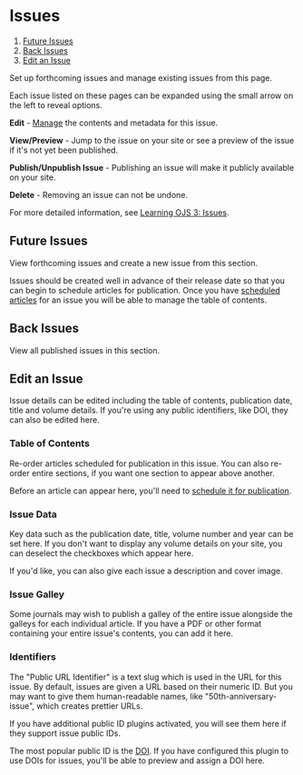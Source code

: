 # Issues

1. [Future Issues](issue-management#future-issues)
1. [Back Issues](issue-management#back-issues)
1. [Edit an Issue](issue-management#edit-issue)

Set up forthcoming issues and manage existing issues from this page.

Each issue listed on these pages can be expanded using the small arrow on the left to reveal options.

**Edit** - [Manage](issue-management#edit-issue) the contents and metadata for this issue.

**View/Preview** - Jump to the issue on your site or see a preview of the issue if it's not yet been published.

**Publish/Unpublish Issue** - Publishing an issue will make it publicly available on your site.

**Delete** - Removing an issue can not be undone.

For more detailed information, see [Learning OJS 3: Issues](https://docs.pkp.sfu.ca/learning-ojs/en/issues).

## <a name="future-issues"></a>Future Issues

View forthcoming issues and create a new issue from this section.

Issues should be created well in advance of their release date so that you can begin to schedule articles for publication. Once you have [scheduled articles](editorial-workflow/production#publish) for an issue you will be able to manage the table of contents.

## <a name="back-issues"></a>Back Issues

View all published issues in this section.

## <a name="edit-issue"></a>Edit an Issue

Issue details can be edited including the table of contents, publication date, title and volume details. If you're using any public identifiers, like DOI, they can also be edited here.

### <a name="edit-issue-toc"></a>Table of Contents

Re-order articles scheduled for publication in this issue. You can also re-order entire sections, if you want one section to appear above another.

Before an article can appear here, you'll need to [schedule it for publication](editorial-workflow/production#publish).

### <a name="edit-issue-data"></a>Issue Data

Key data such as the publication date, title, volume number and year can be set here. If you don't want to display any volume details on your site, you can deselect the checkboxes which appear here.

If you'd like, you can also give each issue a description and cover image.

### <a name="edit-issue-galley"></a>Issue Galley

Some journals may wish to publish a galley of the entire issue alongside the galleys for each individual article. If you have a PDF or other format containing your entire issue's contents, you can add it here.

### <a name="edit-issue-identifiers"></a>Identifiers

The "Public URL Identifier" is a text slug which is used in the URL for this issue. By default, issues are given a URL based on their numeric ID. But you may want to give them human-readable names, like "50th-anniversary-issue", which creates prettier URLs.

If you have additional public ID plugins activated, you will see them here if they support issue public IDs.

The most popular public ID is the [DOI](https://www.doi.org/). If you have configured this plugin to use DOIs for issues, you'll be able to preview and assign a DOI here.
